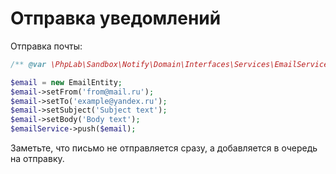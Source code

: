 # Отправка уведомлений

Отправка почты:

```php
/** @var \PhpLab\Sandbox\Notify\Domain\Interfaces\Services\EmailServiceInterface $emailService */

$email = new EmailEntity;
$email->setFrom('from@mail.ru');
$email->setTo('example@yandex.ru');
$email->setSubject('Subject text');
$email->setBody('Body text');
$emailService->push($email);
```

Заметьте, что письмо не отправляется сразу,
а добавляется в очередь на отправку.

